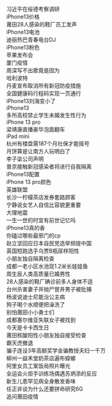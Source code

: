 习近平在绥德考察调研  
iPhone13价格  
莆田28人感染的鞋厂员工发声  
iPhone13电池  
迪丽热巴青春电台DJ  
iPhone13粉色  
苹果发布会  
厦门疫情  
周深写不出歌竟是因为  
哈利波特  
丹麦宣布取消所有新冠防疫措施  
全国健康码行程码实现一页通行  
iPhone13刘海变小了  
iPhone13  
多所高校禁止学生未婚发生性行为  
iPhone 13 pro  
梁靖康直播豪华泡面翻车  
iPad mini  
杭州有楼盘需187个月社保才能摇号  
月饼算是让南方人玩明白了  
李子柒公司声明  
普京接触新冠感染者将进行自我隔离  
iPhone13配置  
iPhone 13 pro颜色  
英雄联盟  
长沙一柠檬茶店发券套路顾客  
宁静说女艺人自信比容貌更重要  
大理地震  
一生一世的时宜有前世记忆吗  
iPhone13真的香  
你磕过哪些最邪门的cp  
赵立坚回应日本自民党选举频提中国  
英国短跑选手乌贾B瓶尿样阳性  
小朋友独自隔离检查  
成都一老小区水池现1.2米长娃娃鱼  
周生辰人类高质量已婚男性  
28人感染的鞋厂确诊前多人身体不适  
台州杀害妻子并抛尸窨井男子被批捕  
杨波说迪士尼能治公主病  
狗子喝个水顺便把澡洗了  
别怕莆田小小勇士们  
成都塞尔维亚失联女子被找到  
今天是卡卡西生日  
莆田核酸阳性小朋友独自接受检查  
霸天虎撤退  
骗子连设3年高额奖学金骗教授夫妇一千万  
柳州一益禾堂奶茶店遍布蟑螂  
阿里女员工案饭局照片曝光  
全运会火炬手训练场偶遇苏炳添的反应  
新生儿患罕见病全身散发香味  
任正非谈为什么还要拼命研究6G  
追问莆田疫情  
